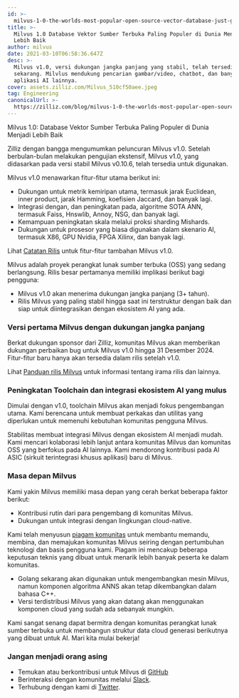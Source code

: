 ```yaml
---
id: >-
  milvus-1-0-the-worlds-most-popular-open-source-vector-database-just-got-better.md
title: >-
  Milvus 1.0 Database Vektor Sumber Terbuka Paling Populer di Dunia Menjadi
  Lebih Baik
author: milvus
date: 2021-03-10T06:58:36.647Z
desc: >-
  Milvus v1.0, versi dukungan jangka panjang yang stabil, telah tersedia
  sekarang. Milvlus mendukung pencarian gambar/video, chatbot, dan banyak lagi
  aplikasi AI lainnya.
cover: assets.zilliz.com/Milvus_510cf50aee.jpeg
tag: Engineering
canonicalUrl: >-
  https://zilliz.com/blog/milvus-1-0-the-worlds-most-popular-open-source-vector-database-just-got-better
---
```

<custom-h1>Milvus 1.0: Database Vektor Sumber Terbuka Paling Populer di Dunia Menjadi Lebih Baik</custom-h1><p>Zilliz dengan bangga mengumumkan peluncuran Milvus v1.0. Setelah berbulan-bulan melakukan pengujian ekstensif, Milvus v1.0, yang didasarkan pada versi stabil Milvus v0.10.6, telah tersedia untuk digunakan.</p>
<p>Milvus v1.0 menawarkan fitur-fitur utama berikut ini:</p>
<ul>
<li>Dukungan untuk metrik kemiripan utama, termasuk jarak Euclidean, inner product, jarak Hamming, koefisien Jaccard, dan banyak lagi.</li>
<li>Integrasi dengan, dan peningkatan pada, algoritme SOTA ANN, termasuk Faiss, Hnswlib, Annoy, NSG, dan banyak lagi.</li>
<li>Kemampuan peningkatan skala melalui proksi sharding Mishards.</li>
<li>Dukungan untuk prosesor yang biasa digunakan dalam skenario AI, termasuk X86, GPU Nvidia, FPGA Xilinx, dan banyak lagi.</li>
</ul>
<p>Lihat <a href="https://www.milvus.io/docs/v1.0.0/release_notes.md">Catatan Rilis</a> untuk fitur-fitur tambahan Milvus v1.0.</p>
<p>Milvus adalah proyek perangkat lunak sumber terbuka (OSS) yang sedang berlangsung. Rilis besar pertamanya memiliki implikasi berikut bagi pengguna:</p>
<ul>
<li>Milvus v1.0 akan menerima dukungan jangka panjang (3+ tahun).</li>
<li>Rilis Milvus yang paling stabil hingga saat ini terstruktur dengan baik dan siap untuk diintegrasikan dengan ekosistem AI yang ada.</li>
</ul>
<h3 id="The-first-version-of-Milvus-with-long-term-support" class="common-anchor-header">Versi pertama Milvus dengan dukungan jangka panjang</h3><p>Berkat dukungan sponsor dari Zilliz, komunitas Milvus akan memberikan dukungan perbaikan bug untuk Milvus v1.0 hingga 31 Desember 2024. Fitur-fitur baru hanya akan tersedia dalam rilis setelah v1.0.</p>
<p>Lihat <a href="https://milvus.io/docs/v1.0.0/milvus_release_guideline.md">Panduan rilis Milvus</a> untuk informasi tentang irama rilis dan lainnya.</p>
<h3 id="Toolchain-enhancements-and-seamless-AI-ecosystem-integration" class="common-anchor-header">Peningkatan Toolchain dan integrasi ekosistem AI yang mulus</h3><p>Dimulai dengan v1.0, toolchain Milvus akan menjadi fokus pengembangan utama. Kami berencana untuk membuat perkakas dan utilitas yang diperlukan untuk memenuhi kebutuhan komunitas pengguna Milvus.</p>
<p>Stabilitas membuat integrasi Milvus dengan ekosistem AI menjadi mudah. Kami mencari kolaborasi lebih lanjut antara komunitas Milvus dan komunitas OSS yang berfokus pada AI lainnya. Kami mendorong kontribusi pada AI ASIC (sirkuit terintegrasi khusus aplikasi) baru di Milvus.</p>
<h3 id="The-future-of-Milvus" class="common-anchor-header">Masa depan Milvus</h3><p>Kami yakin Milvus memiliki masa depan yang cerah berkat beberapa faktor berikut:</p>
<ul>
<li>Kontribusi rutin dari para pengembang di komunitas Milvus.</li>
<li>Dukungan untuk integrasi dengan lingkungan cloud-native.</li>
</ul>
<p>Kami telah menyusun <a href="https://milvus.io/docs/v1.0.0/milvus_community_charters.md">piagam komunitas</a> untuk membantu memandu, membina, dan memajukan komunitas Milvus seiring dengan pertumbuhan teknologi dan basis pengguna kami. Piagam ini mencakup beberapa keputusan teknis yang dibuat untuk menarik lebih banyak peserta ke dalam komunitas.</p>
<ul>
<li>Golang sekarang akan digunakan untuk mengembangkan mesin Milvus, namun komponen algoritma ANNS akan tetap dikembangkan dalam bahasa C++.</li>
<li>Versi terdistribusi Milvus yang akan datang akan menggunakan komponen cloud yang sudah ada sebanyak mungkin.</li>
</ul>
<p>Kami sangat senang dapat bermitra dengan komunitas perangkat lunak sumber terbuka untuk membangun struktur data cloud generasi berikutnya yang dibuat untuk AI. Mari kita mulai bekerja!</p>
<h3 id="Don’t-be-a-stranger" class="common-anchor-header">Jangan menjadi orang asing</h3><ul>
<li>Temukan atau berkontribusi untuk Milvus di <a href="https://github.com/milvus-io/milvus/">GitHub</a></li>
<li>Berinteraksi dengan komunitas melalui <a href="https://join.slack.com/t/milvusio/shared_invite/zt-e0u4qu3k-bI2GDNys3ZqX1YCJ9OM~GQ">Slack</a>.</li>
<li>Terhubung dengan kami di <a href="https://twitter.com/milvusio">Twitter</a>.</li>
</ul>

